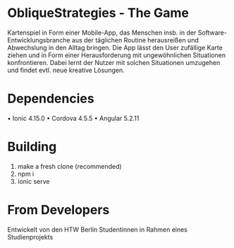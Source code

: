 # ObliqueStrategies - The Game

Kartenspiel in Form einer Mobile-App, das Menschen insb. in der Software-Entwicklungsbranche aus der täglichen Routine herausreißen und Abwechslung in den Alltag bringen.
Die App lässt den User zufällige Karte ziehen und in Form einer Herausforderung mit ungewöhnlichen Situationen konfrontieren. Dabei lernt der Nutzer mit solchen Situationen umzugehen und findet evtl. neue kreative Lösungen.
# Dependencies
•	Ionic 4.15.0
•	Cordova 4.5.5
•	Angular 5.2.11
# Building
1.	make a fresh clone (recommended)
2.	npm i 
3.	ionic serve
# From Developers
Entwickelt von den HTW Berlin Studentinnen in Rahmen eines Studienprojekts
